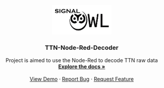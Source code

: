 ﻿<!-- PROJECT LOGO -->
<br />
<p align="center">
  <a href="https://github.com/JohanScheepers/TTN-Node-Red-Decoder">
    <img src="images/SIGNALOWL.jpg" alt="Logo" width="160" height="80">
  </a>

  <h3 align="center"> TTN-Node-Red-Decoder </h3>

  <p align="center">
    Project is aimed to use the Node-Red to decode TTN raw data
    <br />
    <a href="https://github.com/JohanScheepers/TTN-Node-Red-Decoder"><strong>Explore the docs »</strong></a>
    <br />
    <br />
    <a href="https://github.com/JohanScheepers/TTN-Node-Red-Decoder/blob/main/images/gatewayRadius.gif">View Demo</a>
    ·
    <a href="https://github.com/JohanScheepers/TTN-Node-Red-Decoder/issues">Report Bug</a>
    ·
    <a href="https://github.com/JohanScheepers/TTN-Node-Red-Decoder/issues">Request Feature</a>
  </p>
</p>



<!-- TABLE OF CONTENTS -->

